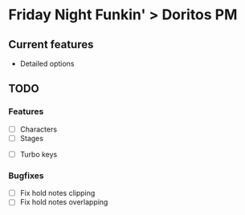 # Friday Night Funkin' > Doritos PM

## Current features
- Detailed options

## TODO

### Features
- [ ] Characters
- [ ] Stages
<!-- - [ ] Some softcoding -->
- [ ] Turbo keys

### Bugfixes
- [ ] Fix hold notes clipping
- [ ] Fix hold notes overlapping
